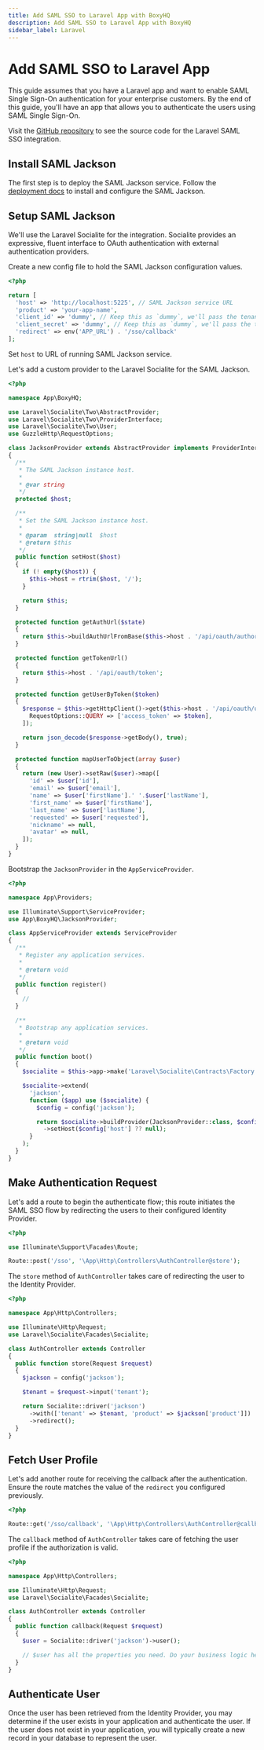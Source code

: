 ```yaml
---
title: Add SAML SSO to Laravel App with BoxyHQ
description: Add SAML SSO to Laravel App with BoxyHQ
sidebar_label: Laravel
---
```


# Add SAML SSO to Laravel App

This guide assumes that you have a Laravel app and want to enable SAML Single Sign-On authentication for your enterprise customers. By the end of this guide, you'll have an app that allows you to authenticate the users using SAML Single Sign-On.

Visit the [GitHub repository](https://github.com/boxyhq/php-examples/tree/main/laravel-enterprise-sso) to see the source code for the Laravel SAML SSO integration.

## Install SAML Jackson

The first step is to deploy the SAML Jackson service. Follow the [deployment docs](/docs/jackson/deploy/service) to install and configure the SAML Jackson.

## Setup SAML Jackson

We'll use the Laravel Socialite for the integration. Socialite provides an expressive, fluent interface to OAuth authentication with external authentication providers.

Create a new config file to hold the SAML Jackson configuration values.

```php title="config/jackson.php"
<?php

return [
  'host' => 'http://localhost:5225', // SAML Jackson service URL
  'product' => 'your-app-name',
  'client_id' => 'dummy', // Keep this as `dummy`, we'll pass the tenant & product as dynamic params
  'client_secret' => 'dummy', // Keep this as `dummy`, we'll pass the tenant & product as dynamic params
  'redirect' => env('APP_URL') . '/sso/callback'
];
```

Set `host` to URL of running SAML Jackson service.

Let's add a custom provider to the Laravel Socialite for the SAML Jackson.

```php title="app/BoxyHQ/JacksonProvider.php"
<?php

namespace App\BoxyHQ;

use Laravel\Socialite\Two\AbstractProvider;
use Laravel\Socialite\Two\ProviderInterface;
use Laravel\Socialite\Two\User;
use GuzzleHttp\RequestOptions;

class JacksonProvider extends AbstractProvider implements ProviderInterface
{
  /**
   * The SAML Jackson instance host.
   *
   * @var string
   */
  protected $host;

  /**
   * Set the SAML Jackson instance host.
   *
   * @param  string|null  $host
   * @return $this
   */
  public function setHost($host)
  {
    if (! empty($host)) {
      $this->host = rtrim($host, '/');
    }

    return $this;
  }

  protected function getAuthUrl($state)
  {
    return $this->buildAuthUrlFromBase($this->host . '/api/oauth/authorize', $state);
  }

  protected function getTokenUrl()
  {
    return $this->host . '/api/oauth/token';
  }

  protected function getUserByToken($token)
  {
    $response = $this->getHttpClient()->get($this->host . '/api/oauth/userinfo', [
      RequestOptions::QUERY => ['access_token' => $token],
    ]);

    return json_decode($response->getBody(), true);
  }

  protected function mapUserToObject(array $user)
  {
    return (new User)->setRaw($user)->map([
      'id' => $user['id'],
      'email' => $user['email'],
      'name' => $user['firstName'].' '.$user['lastName'],
      'first_name' => $user['firstName'],
      'last_name' => $user['lastName'],
      'requested' => $user['requested'],
      'nickname' => null,
      'avatar' => null,
    ]);
  }
}
```

Bootstrap the `JacksonProvider` in the `AppServiceProvider`.

```php title="app/Providers/AppServiceProvider.php"
<?php

namespace App\Providers;

use Illuminate\Support\ServiceProvider;
use App\BoxyHQ\JacksonProvider;

class AppServiceProvider extends ServiceProvider
{
  /**
   * Register any application services.
   *
   * @return void
   */
  public function register()
  {
    //
  }

  /**
   * Bootstrap any application services.
   *
   * @return void
   */
  public function boot()
  {
    $socialite = $this->app->make('Laravel\Socialite\Contracts\Factory');

    $socialite->extend(
      'jackson',
      function ($app) use ($socialite) {
        $config = config('jackson');

        return $socialite->buildProvider(JacksonProvider::class, $config)
          ->setHost($config['host'] ?? null);
      }
    );
  }
}
```

## Make Authentication Request

Let's add a route to begin the authenticate flow; this route initiates the SAML SSO flow by redirecting the users to their configured Identity Provider.

```php title="routes/web.php"
<?php

use Illuminate\Support\Facades\Route;

Route::post('/sso', '\App\Http\Controllers\AuthController@store');
```

The `store` method of `AuthController` takes care of redirecting the user to the Identity Provider.

```php title="app/Http/Controllers/AuthController.php"
<?php

namespace App\Http\Controllers;

use Illuminate\Http\Request;
use Laravel\Socialite\Facades\Socialite;

class AuthController extends Controller
{
  public function store(Request $request)
  {
    $jackson = config('jackson');

    $tenant = $request->input('tenant');

    return Socialite::driver('jackson')
      ->with(['tenant' => $tenant, 'product' => $jackson['product']])
      ->redirect();
  }
}
```

## Fetch User Profile

Let's add another route for receiving the callback after the authentication. Ensure the route matches the value of the `redirect` you configured previously.

```php title="routes/web.php"
<?php

Route::get('/sso/callback', '\App\Http\Controllers\AuthController@callback');
```

The `callback` method of `AuthController` takes care of fetching the user profile if the authorization is valid.

```php title="app/Http/Controllers/AuthController.php"
<?php

namespace App\Http\Controllers;

use Illuminate\Http\Request;
use Laravel\Socialite\Facades\Socialite;

class AuthController extends Controller
{
  public function callback(Request $request)
  {
    $user = Socialite::driver('jackson')->user();

    // $user has all the properties you need. Do your business logic here.
  }
}
```

## Authenticate User

Once the user has been retrieved from the Identity Provider, you may determine if the user exists in your application and authenticate the user. If the user does not exist in your application, you will typically create a new record in your database to represent the user.
